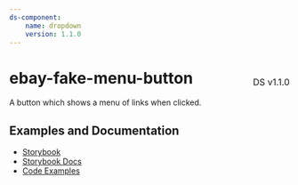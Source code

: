 ```yaml
---
ds-component:
    name: dropdown
    version: 1.1.0
---
```


<h1 style='display: flex; justify-content: space-between; align-items: center;'>
    <span>
        ebay-fake-menu-button
    </span>
    <span style='font-weight: normal; font-size: medium; margin-bottom: -15px;'>
        DS v1.1.0
    </span>
</h1>

A button which shows a menu of links when clicked.

## Examples and Documentation

-   [Storybook](https://ebay.github.io/ebayui-core/?path=/story/buttons-ebay-fake-menu-button)
-   [Storybook Docs](https://ebay.github.io/ebayui-core/?path=/docs/buttons-ebay-fake-menu-button)
-   [Code Examples](https://github.com/eBay/ebayui-core/tree/master/src/components/ebay-fake-menu-button/examples)
